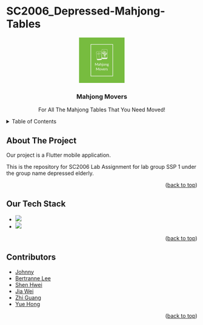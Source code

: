 # SC2006_Depressed-Mahjong-Tables

<!--Project Logo-->

<div align="center">
  <a name="readme-top" href="https://github.com/bertrainn/SC2006_Depressed-Mahjong-Tables/">
    <img src="Logo Files/Mahjong Movers-logos.jpeg" alt="Logo" width="120" height="120">
  </a>
  <h3 align="center">Mahjong Movers</h3>
  <p align="center">
    For All The Mahjong Tables That You Need Moved!
  </p>
</div>

<!-- TABLE OF CONTENTS -->
<details>
    <summary>Table of Contents</summary>
    <ol>
        <li><a href="#about-the-project">About The Project</a></li>
        <li><a href="#our-tech-stack">Our Tech Stack</a></li>
        <li><a href="#contributors">Contributors</a></li>
    </ol>
</details>

## About The Project

Our project is a Flutter mobile application.

This is the repository for SC2006 Lab Assignment for lab group SSP 1 under the group name depressed elderly.

<p align="right">(<a href="#readme-top">back to top</a>)</p>

## Our Tech Stack

<ul>
  <li>
  <a href="flutter.dev"> 
     <img src="https://img.shields.io/badge/Flutter-02569B?style=for-the-badge&logo=flutter&logoColor=white" />  
  </a>
      </li>
    <li>
  <a href="https://firebase.google.com/"> 
     <img src="https://img.shields.io/badge/Firebase-039BE5?style=for-the-badge&logo=Firebase&logoColor=white">   
  </a>
        </li>
 </ul>
<p align="right">(<a href="#readme-top">back to top</a>)</p>

## Contributors

- [Johnny](https://github.com/johnny-psh)
- [Bertranne Lee](https://github.com/bertrainn)
- [Shen Hwei](https://github.com/imaginaryBuddy)
- [Jia Wei](https://github.com/KohJiaWei)
- [Zhi Guang](https://github.com/Justinhhhh)
- [Yue Hong](https://github.com/AmosChong20)

<p align="right">(<a href="#readme-top">back to top</a>)</p>

<!-- MARKDOWN LINKS & IMAGES -->

